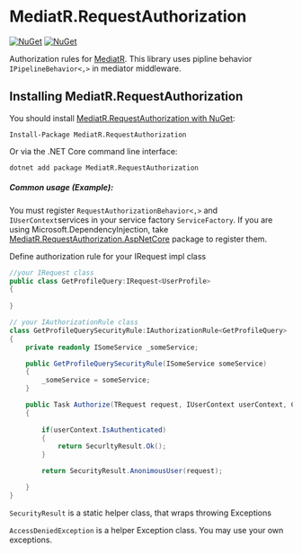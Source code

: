 # MediatR.RequestAuthorization

[![NuGet](https://img.shields.io/nuget/dt/MediatR.RequestAuthorization.svg)](https://www.nuget.org/packages/MediatR.RequestAuthorization/) 
[![NuGet](https://img.shields.io/nuget/vpre/MediatR.RequestAuthorization.svg)](https://www.nuget.org/packages/MediatR.RequestAuthorization/)

Authorization rules for [MediatR](https://www.nuget.org/packages/MediatR). This library uses pipline behavior ``IPipelineBehavior<,>`` in mediator middleware.


## Installing MediatR.RequestAuthorization

You should install [MediatR.RequestAuthorization with NuGet](https://www.nuget.org/packages/MediatR.RequestAuthorization):

    Install-Package MediatR.RequestAuthorization
    
Or via the .NET Core command line interface:

    dotnet add package MediatR.RequestAuthorization


##### Common usage (Example):

You must register ``RequestAuthorizationBehavior<,>`` and ``IUserContext``services in your service factory ``ServiceFactory``.
If you are using Microsoft.DependencyInjection, take [MediatR.RequestAuthorization.AspNetCore](https://www.nuget.org/packages/MediatR.RequestAuthorization.AspNetCore) package 
to register them.


Define authorization rule for your IRequest impl class
```cs 
//your IRequest class
public class GetProfileQuery:IRequest<UserProfile>
{
    
}

// your IAuthorizationRule class
class GetProfileQuerySecurityRule:IAuthorizationRule<GetProfileQuery>
{
    private readonly ISomeService _someService;

    public GetProfileQuerySecurityRule(ISomeService someService)
    {
        _someService = someService;
    }

    public Task Authorize(TRequest request, IUserContext userContext, CancellationToken cancellationToken)
    {
        
        if(userContext.IsAuthenticated)
        {
            return SecurltyResult.Ok();
        }

        return SecurityResult.AnonimousUser(request);

    }
}

```

``SecurityResult`` is a static helper class, that wraps throwing Exceptions

``AccessDeniedException`` is  a helper Exception class. You may use your own exceptions.

